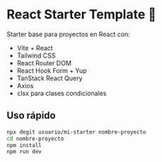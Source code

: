 # React Starter Template 🚀

Starter base para proyectos en React con:

- Vite + React
- Tailwind CSS
- React Router DOM
- React Hook Form + Yup
- TanStack React Query
- Axios
- clsx para clases condicionales

## Uso rápido

```bash
npx degit usuario/mi-starter nombre-proyecto
cd nombre-proyecto
npm install
npm run dev
```
